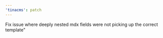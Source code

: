 ```yaml
---
'tinacms': patch
---
```


Fix issue where deeply nested mdx fields were not picking up the correct template"
